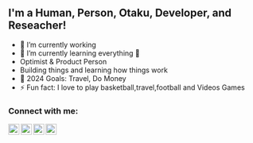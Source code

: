 ## I'm a Human, Person, Otaku, Developer, and Reseacher!

- 🔭 I’m currently working 
- 🌱 I’m currently learning everything 🤣
-  Optimist & Product Person 
-  Building things and learning how things work
- 🥅 2024 Goals: Travel, Do Money
- ⚡ Fun fact: I love to play basketball,travel,football and Videos Games

### Connect with me:

[<img align="left" alt="Jimmy Kalubi | Twitter" width="22px" src="https://cdn.jsdelivr.net/npm/simple-icons@v3/icons/twitter.svg" />][twitter]
[<img align="left" alt="Jimmy Kalubi | Facebook" width="22px" src="https://cdn.jsdelivr.net/npm/simple-icons@v3/icons/facebook.svg" />][facebook]
[<img align="left" alt="Jimmy Kalubi | LinkedIn" width="22px" src="https://cdn.jsdelivr.net/npm/simple-icons@v3/icons/linkedin.svg" />][linkedin]
[<img align="left" alt="Jimmy Kalubi | Instagram" width="22px" src="https://cdn.jsdelivr.net/npm/simple-icons@v3/icons/instagram.svg" />][instagram]

<br />




[twitter]: https://twitter.com/JimmyKalubi
[facebook]:https://www.facebook.com/jimmy.kalubi
[instagram]: https://www.instagram.com/jim_kalubi/
[linkedin]: https://www.linkedin.com/in/jimmy-kalubi-7a5b86164/r
[webdevplaylist]: https://www.youtube.com/playlist?list=PLkwxH9e_vrAJ0WbEsFA9W3I1W-g_BTsbt
[jsplaylist]: https://www.youtube.com/playlist?list=PLkwxH9e_vrALRJKu7wfXby3MKeflhTu6B
[cssplaylist]: https://www.youtube.com/playlist?list=PLkwxH9e_vrALSdvZuEh6gqQdmDoDIoqz4
[reactplaylist]: https://www.youtube.com/playlist?list=PLkwxH9e_vrAK4TdffpxKY3QGyHCpxFcQ0
